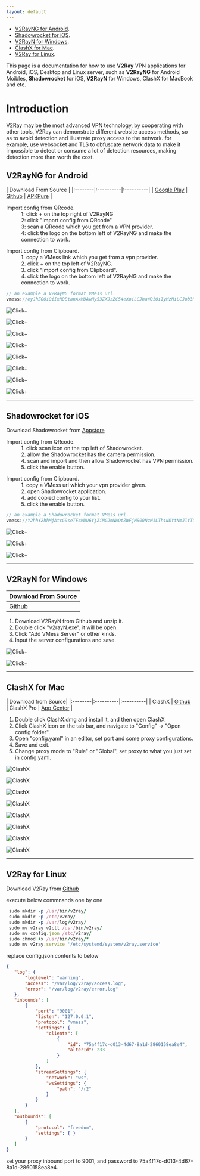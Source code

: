 ```yaml
---
layout: default
---
```


* [V2RayNG for Android](#v2rayng-for-android). 
* [Shadowrocket for iOS](#shadowrocket-for-ios). 
* [V2RayN for Windows](#v2rayn-for-windows). 
* [ClashX for Mac](#clashx-for-mac). 
* [V2Ray for Linux](#v2ray-for-linux). 


This page is a documentation for how to use **V2Ray** VPN applications for Android, iOS, Desktop and Linux server, such as **V2RayNG** for Android Moibles, **Shadowrocket** for iOS, **V2RayN** for Windows, ClashX for MacBook and etc.


# Introduction

V2Ray may be the most advanced VPN technology, by cooperating with other tools, V2Ray can demonstrate different website access methods, so as to avoid detection and illustrate proxy access to the network. for example, use websocket and TLS to obfuscate network data to make it impossible to detect or consume a lot of detection resources, making detection more than worth the cost.  


  
## V2RayNG for Android

| Download From Source |
|:--------|:----------|:----------|
| [Google Play](https://play.google.com/store/apps/details?id=com.v2ray.ang)  | [Github](https://github.com/2dust/v2rayNG/releases/download/1.7.16/v2rayNG_1.7.16_x86_64.apk) | [APKPure](https://apkpure.com/v2rayng/com.v2ray.ang)  |

<dl>
  <dt>Import config from QRcode.</dt>
  <dd>1: click + on the top right of V2RayNG</dd>
  <dd>2: click "Import config from QRcode"</dd>
  <dd>3: scan a QRcode which you get from a VPN provider.</dd>
  <dd>4: click the logo on the bottom left of V2RayNG and make the connection to work.</dd>
</dl>


<dl>
  <dt>Import config from Clipboard.</dt>
  <dd>1. copy a VMess link which you get from a vpn provider.</dd>
  <dd>2. click + on the top left of V2RayNG.</dd>
  <dd>3. click "Import config from Clipboard".</dd>
  <dd>4. click the logo on the bottom left of V2RayNG and make the connection to work.</dd>
</dl>  

```js
// an example a V2RayNG format VMess url.
vmess://eyJhZGQiOiIxMDBtanAxMDAwMy53ZXJzZC54eXoiLCJhaWQiOiIyMzMiLCJob3N0IjoiMTAwbWpwMTAwMDMud2Vyc2QueHl6IiwiaWQiOiI2MGExN2NiOS0wODVjLTRkYTgtYTAzNS1jZDkyZmI4MzdmMTciLCJuZXQiOiJ3cyIsInBhdGgiOiJyMiIsInBvcnQiOiI0NDMiLCJwcyI6IlYyUkFZUSIsInNjeSI6ImNoYWNoYTIwLXBvbHkxMzA1Iiwic25pIjoiMTAwbWpwMTAwMDMud2Vyc2QueHl6IiwidGxzIjoidGxzIiwidHlwZSI6IiIsInYiOiIyIn0=
```

 ![Click+](assets/images/v2rayng-addqr-1.png)

 ![Click+](assets/images/v2rayng-addqr-2.png)

 ![Click+](assets/images/v2rayng-addqr-3.png)

 ![Click+](assets/images/v2rayng-addqr-4.png)

 ![Click+](assets/images/v2rayng-addqr-5.png)

 ![Click+](assets/images/v2rayng-addqr-6.png)

 ![Click+](assets/images/v2rayng-addqr-7.png)

 ![Click+](assets/images/v2rayng-manual-8.png)

* * *
 

## Shadowrocket for iOS

Download Shadowrocket from [Appstore](https://apps.apple.com/us/app/shadowrocket/id932747118)

<dl>
  <dt>Import config from QRcode.</dt>
  <dd>1. click scan icon on the top left of Shadowrocket.</dd>
  <dd>2. allow the Shadowrocket has the camera permission.</dd>
  <dd>4. scan and import and then allow Shadowrocket has VPN permission.</dd>
  <dd>5. click the enable button.</dd>
</dl> 

<dl>
  <dt>Import config from Clipboard.</dt>
  <dd>1. copy a VMess url which your vpn provider given.</dd>
  <dd>2. open Shadowrocket application.</dd>
  <dd>4. add copied config to your list.</dd>
  <dd>5. click the enable button.</dd>
</dl> 

```js
// an example a Shadowrocket format VMess url.
vmess://Y2hhY2hhMjAtcG9seTEzMDU6YjZiMGJmNWQtZWFjMS00NzM1LThiNDYtNmJlYTYwZTEwZmQwQDEwMGdoazEwMDAxLndlcnNkLnh5ejo0NDM=?remarks=R2VPN&obfsParam=%7B%22Host%22:%22100ghk10101.wgwsd.xyz%22%7D&path=/r2&obfs=websocket&tls=1&peer=100ghk10101.wgwsd.xyz&mux=1&alterId=233
```
 
 ![Click+](assets/images/shadowrocket-1.jpg)

 ![Click+](assets/images/shadowrocket-2.jpg)

 ![Click+](assets/images/shadowrocket-3.png)

 ***

## V2RayN for Windows

| Download From Source |
|:--------| 
| [Github](https://github.com/2dust/v2rayN/releases/download/5.29/v2rayN-Core.zip) |  

1. Download V2RayN from Github and unzip it.
2. Double click "v2rayN.exe", it will be open.
3. Click "Add VMess Server" or other kinds.
4. Input the server configurations and save.

 ![Click+](assets/images/v2rayn-1.jpg)

 ![Click+](assets/images/v2rayn-2.jpg)

 ***

## ClashX for Mac

| Download from Source|
|:--------|:----------|:----------|
| ClashX | [Github](https://github.com/yichengchen/clashX/releases/download/1.94.0/ClashX.dmg) |  ClashX Pro |  [App Center](https://install.appcenter.ms/users/clashx/apps/clashx-pro/distribution_groups/public)  |  

1. Double click ClashX.dmg and install it, and then open ClashX
2. Click ClashX icon on the tab bar, and navigate to "Config" -> "Open config folder".
3. Open "config.yaml" in an editor, set port and some proxy configurations.
4. Save and exit.
5. Change proxy mode to "Rule" or "Global", set proxy to what you just set in config.yaml.

 ![ClashX](assets/images/clashx-1.jpg) 

 ![ClashX](assets/images/clashx-2.jpg)

 ![ClashX](assets/images/clashx-3.png)

 ![ClashX](assets/images/clashx-4.jpg) 

 ![ClashX](assets/images/clashx-5.jpg)

 ![ClashX](assets/images/clashx-6.png)

 ![ClashX](assets/images/clashx-7.jpg) 

 ![ClashX](assets/images/clashx-8.jpg) 

 ***

## V2Ray for Linux

Download V2Ray from [Github](https://github.com/v2fly/v2ray-core/releases)

<dl>
<dt>execute below commnands one by one</dt>
</dl>

 ```ruby
  sudo mkdir -p /usr/bin/v2ray/
  sudo mkdir -p /etc/v2ray/
  sudo mkdir -p /var/log/v2ray/
  sudo mv v2ray v2ctl /usr/bin/v2ray/
  sudo mv config.json /etc/v2ray/
  sudo chmod +x /usr/bin/v2ray/*
  sudo mv v2ray.service '/etc/systemd/system/v2ray.service'
```

<dl>
<dt>replace config.json contents to below</dt>
</dl>

 ```json
{
    "log": {
        "loglevel": "warning",
        "access": "/var/log/v2ray/access.log",
        "error": "/var/log/v2ray/error.log"
    },
    "inbounds": [
        {
            "port": "9001",
            "listen": "127.0.0.1",
            "protocol": "vmess",
            "settings": {
                "clients": [
                    {
                        "id": "75a4f17c-d013-4d67-8a1d-2860158ea8e4",
                        "alterId": 233
                    } 
                ]
            },
            "streamSettings": {
                "network": "ws",
                "wsSettings": {
                    "path": "/r2"
                }
            }
        } 
    ],
    "outbounds": [
        {
            "protocol": "freedom",
            "settings": { }
        }
    ]
}
```
 
 <dl>
<dt>set your proxy inbound port to 9001, and password to 75a4f17c-d013-4d67-8a1d-2860158ea8e4.</dt>
</dl>

